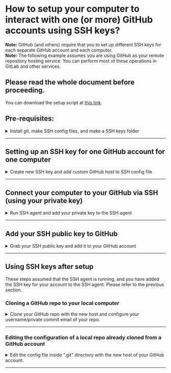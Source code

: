 # How to setup your computer to interact with one (or more) GitHub accounts using SSH keys?
**Note:** GitHub (and others) require that you to set up different SSH keys for each separate GitHub account and each computer.<br>
**Note:** The following example assumes you are using GitHub as your remote repository hosting service. You can perform most of these operations in GitLab and other services.

## Please read the whole document before proceeding.
You can download the setup script at [this link](https://raw.githubusercontent.com/reinerdizonparadis/helpful_scripts/main/git_repos/github_ssh_setup.sh).

## Pre-requisites:
<details>
    <summary>Install git, make SSH config files, and make a SSH keys folder</summary><br>
    
1) Make sure the packages for ```git``` and ```ssh``` are installed on your computer.
* On Windows, please install [Git Bash](https://git-scm.com/download/win), which has both packages. 
* On Mac OS, these can be installed using [homebrew](https://git-scm.com/download/mac) or its alternatives.
* On Linux, you can install [these packages](https://git-scm.com/download/linux) using your distro's package manager (e.g., apt, pacman, rpm, etc.). 

2) Open Git Bash or your terminal after installation.


3) Make a SSH directory if it does not exist.
```bash
SSH_DIR=~/.ssh
if [ -d "$SSH_DIR" ]; then
    echo "$SSH_DIR exists."
else 
    echo "$SSH_DIR does not exist, making .ssh directory now."
    mkdir -p $SSH_DIR
fi
```


4) Make a SSH configuration file if it does not exist.
```bash
SSH_CONFIG_FILE=~/.ssh/config
if [ -f "$SSH_CONFIG_FILE" ]; then
    echo "$SSH_CONFIG_FILE exists."
else 
    echo "$SSH_CONFIG_FILE does not exist, making config file now."
    touch $SSH_CONFIG_FILE
fi
```

5) Make a folder of SSH keys for your GitHub accounts for better organization.
```bash
mkdir -p ~/.ssh/github
```
**Note:**
* You can replace ```github``` with your remote repo service.

</details>


---


## Setting up an SSH key for one GitHub account for one computer
<details>
    <summary>Create new SSH key and add custom GitHub host to SSH config file</summary><br>


1) Define the following variables:
```bash
# replace <username> with your GitHub username
GITHUB_USERNAME=<username> 

# (Optional) You can use the default "HOSTNAME" environment variable or redefine <hostname> to something that reminds you of this computer (e.g., "home" for home computer, "work" for work computer, etc.)
HOSTNAME=<hostname>
```


2) Create new a SSH key for one of your GitHub accounts.
```bash
# Use this if you want to login using only password/passphrase
ssh-keygen -t ed25519 -C "${HOSTNAME}_gh_${GITHUB_USERNAME}" -f ~/.ssh/github/gh_${GITHUB_USERNAME}

# OR

# Use this if you want to login with a physical hardware key (e.g., Yubikey)
# With an option to authenticate password/passphrase (like 2FA)
ssh-keygen -t ed25519-sk -C "${HOSTNAME}_gh_${GITHUB_USERNAME}" -f ~/.ssh/github/gh_${GITHUB_USERNAME}
```
**Notes:**
* After you run this command and see the ASCII art, there will be two files generated:
    * ```~/.ssh/github/gh_${GITHUB_USERNAME}``` - private SSH key (without file extension)
    * ```~/.ssh/github/gh_${GITHUB_USERNAME}.pub``` - public SSH key (with ```.pub``` file extension)


3) Add your custom GitHub account host to SSH configuration file.
```bash
printf "Host gh_${GITHUB_USERNAME}\n\tHostname github.com\n\tIdentityFile ~/.ssh/github/gh_${GITHUB_USERNAME}\n\n" >> ~/.ssh/config
```

4) You may repeat Steps 1-3 for every GitHub account you want to set up on your computer.

</details>

---


## Connect your computer to your GitHub via SSH (using your private key)
<details>
    <summary>Run SSH agent and add your private key to the SSH agent</summary><br>

0) (***Optional***) If you generated multiple SSH keys for different GitHub accounts, make sure that the ```GITHUB_USERNAME``` environment variable is set up correctly for every SSH private key you are adding to the SSH agent.
```bash
# replace <username> with your GitHub username
GITHUB_USERNAME=<username>
```

1) Create SSH connection from your computer to GitHub using the SSH agent (in the background).
```bash
eval $(ssh-agent -s)
```

2) Add your SSH private key to the SSH agent.
```bash
# Repeat for all SSH private keys of every GitHub account you have set up
ssh-add ~/.ssh/github/gh_${GITHUB_USERNAME}
```


3) (***Optional***) Make ```ssh-agent``` run automatically when you open your Git Bash/terminal.
```bash
# Add "ssh-agent" command to your ".bashrc" file (only needs to be done ONCE PER MACHINE)
echo "eval \$(ssh-agent -s)" >> ~/.bashrc
```


4) (***Optional***) Make ```ssh-add``` run automatically when you open your Git Bash/terminal.
```bash
# Add "ssh-add" command to your ".bashrc" file (need to be done ONCE PER GITHUB ACCOUNT)
echo "ssh-add ~/.ssh/github/gh_${GITHUB_USERNAME}" >> ~/.bashrc
```

</details>

---


## Add your SSH public key to GitHub
<details>
    <summary>Grab your SSH public key and add it to your GitHub account</summary><br>

0) (***Optional***) If you generated multiple SSH keys for different GitHub accounts, make sure that the ```GITHUB_USERNAME``` environment variable is set up correctly for every SSH public key you are about add to different GitHub accounts.
```bash
# replace <username> with your GitHub username
GITHUB_USERNAME=<username>
```

1) Display your public SSH key to the terminal for easy copy/paste.
```bash
cat ~/.ssh/github/gh_${GITHUB_USERNAME}.pub
```

2) Sign in to your GitHub account.

3) Click on your profile picture on the top right. Click on ```Settings```.

4) Click on ```SSH and GPG keys``` under the Access group on the left side of the settings.

5) Click on the button called ```New SSH key```. 

6) Paste in the SSH public key in the ```Key``` text box. Leave ```Title``` text box empty and all other settings the same.

7) Click ```Add SSH key```.

8) (***Optional***) If you are setting up different computers (with different SSH keys) to the same GitHub account, repeat Steps 0-7 for every computer you want to add to your GitHub account. Make sure ```GITHUB_USERNAME``` is the same for every computer.

9) (***Optional***) If you have multiple GitHub accounts, repeat Steps 0-7 on the same machine. Make sure ```GITHUB_USERNAME``` is the different after you completed adding the keys for each account.

</details>

---


## Using SSH keys after setup
These steps assumed that the SSH agent is running, and you have added the SSH key for your account to the SSH agent. Please refer to the previous section. 


### Cloning a GitHub repo to your local computer
<details>
    <summary>Clone your GitHub repo with the new host and configure your username/private commit email of your repo.</summary><br>

1) Grab the SSH link for your GitHub repo. It should look like: ```git@github.com:<username>/<repo_name>.git```

2) Replace ```github.com``` from step 1 with ```gh_${GITHUB_USERNAME}``` when cloning your repo.
```bash
git clone git@gh_<username>:<username>/<repo_name>.git
```

3) Navigate into your (newly cloned) local GitHub repository.
```bash
cd <repo_name>/
```

4) (***Optional***) If you have (or may have) multiple GitHub accounts, reset the global configuration for ```git``` username and email.
```bash
# Do only ONCE per computer
git config user.name --global ""
git config user.email --global ""
```

5) Add your GitHub account's username and email to this repo<br>
For privacy, I recommend replacing ```<email>``` with either your Github email<sup>1</sup> or the private GitHub commit email <sup>2</sup>
```bash
# Do for each repo per computer 
git config user.name <username>
git config user.email <email>
```
**Notes:**<br>
<sup>1</sup> Be sure to replace ```<email>``` with your GitHub's email.<br>
<sup>2</sup> For additional security, [GitHub](https://docs.github.com/en/account-and-profile/setting-up-and-managing-your-personal-account-on-github/managing-email-preferences/setting-your-commit-email-address) allows you to hide your email and provides you with a commit email address. You can use this provided email, rather than the actual GitHub email.

</details>

---


### Editing the configuration of a local repo already cloned from a GitHub account
<details>
    <summary>Edit the config file inside ".git" directory with the new host of your GitHub account.</summary><br>

1) Navigate to your (already cloned) local GitHub repo.
```bash
cd <path/to/repo>/
```

2) Allow your file manager to show hidden files.
* For Windows, refer to this [link](https://support.microsoft.com/en-us/windows/view-hidden-files-and-folders-in-windows-97fbc472-c603-9d90-91d0-1166d1d9f4b5)
* For Mac, refer to this [link](https://www.howtogeek.com/how-to-show-search-hidden-files-mac/)
* For Ubuntu Linux, refer to this [link](https://itsfoss.com/show-hidden-files-linux/)
* For other Linux distros, please search the Internet for your particular desktop environment (DE).

3) Open the ```.git/config``` inside your repository using any text editor

4) Locate the line: ```url = git@github.com:<username>/<repo_name>.git```

5) Replace ```github.com``` with ```gh_<username>```. This line will now look like ```url = git@gh_<username>:<username>/<repo_name>.git```

6) Save the configuration file.

</details>

---

